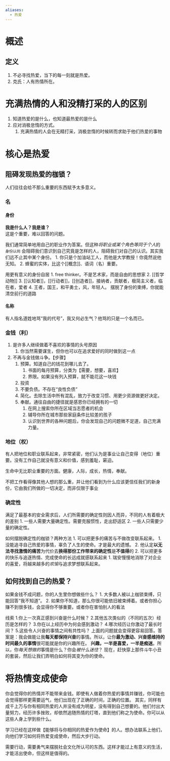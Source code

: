 ```yaml
---
aliases:
  - 热爱
---
```

# 概述
## 定义
1. 不必寻找热爱，当下的每一刻就是热爱。
2. 克氏：人有热情所在。
# 充满热情的人和没精打采的人的区别
1. 知道热爱的是什么，也知道最热爱的是什么
2. 应对消极怠惰的方式。
	1. 充满热情的人会在无精打采，消极怠惰的时候转而求助于他们热爱的事物
# 核心是热爱
## 阻碍发现热爱的枷锁？
人们往往会给不那么重要的东西赋予太多意义。
### 名
#### 身份
**我是什么人？我是谁？**  
这是个重要，难以回答的问题。

我们通常简单地用自己的职业作为答案。但这种*将职业或某个角色等同于个人*的 `身份认同` 会阻碍我们意识到自己究竟是怎样的人，阻碍我们对自己的认识。其实我们远不止其中某个身份。
	1. 你只是个加油站工人，而他是大学教授！你竟然说他无知。
	2. 蜂蜜的实体，比这个[[概念]]、语词（名）重要。

用更有意义的身份自居
	1. free thinker。不是艺术家，而是自由的思想家
	2. [[哲学动物]] 
	3. [[认知者]]，[[行动者]]，[[创造者]]，接纳者，贡献者，极简主义者，临在者，爱者
	4. 王者，国王，和平勇士，风，年轻人。
摆脱了身份的束缚，你就能清空前行的道路
#### 名称
有人指名道姓地骂“我的代号”，我又何必生气？他骂的只是一个名而已。
### 金钱（利）
1. 是许多人继续做着不喜欢的事情的头号原因
	1. 你当然需要谋生，但你也可以在追求爱好的同时做到这一点
2. 不再与金钱做斗争。【步骤】
	1. 预算。知道自己的钱花到哪儿去了。
		1. 书面的每月预算，分类为【需要，想要，喜欢】
		2. 界限。如果没有列入预算，就不能花这一块钱
	2. 投资
	3. 不要负债。不存在“良性负债”
	4. 简化。去除生活中所有混乱，致力于改变习惯、用更少资源做更好决定。
	5. 奉献。通往自由的捷径就是感恩你已经拥有的一切
		1. 在网上搜索你所在区域当志愿者的机会
		2. 辅导你所在城市那些家庭条件比较差的孩子
		3. 认识到世界的各种问题后，你会发现自己的问题微不足道，自己充满力量。
### 地位（权）
有人把地位和职业联系起来，非常紧密，他们认为是事业让自己变得（地位）重要。没有工作自己就没有意义和价值，感到羞耻，窘迫。

生命中无比职业重要的方面。健康，人际，成长，热情，奉献。

不把工作看得像其他人想的那么重，并让他们看到为什么应该更信任我们的新身份，它由我们所做的一切决定，而非仅限于事业
### 确定性
满足了最基本的安全需求后，人们所需要的确定性则因人而异，不同的人有着极大的差别
	1. 一些人需要大量确定性。需要克服惯性，走出舒适区
	2. 一些人只需要少量的确定性。

如何摆脱确定性的枷锁？两种方法
	1. 可以把更多的痛苦与不做改变联系起来。
		1. 没能追寻自己热爱的事情，辜负了人生的使命。才是最大的遗憾。
		2. 他认定**以无法寻找激情的痛苦**为代价去**换得那份工作带来的确定性**是**不值得**的
	2. 可以把更多的快乐与追逐热情、完成使命的长远成就感联系起来
		1. 瑞安慢慢地消除了对企业的喜爱，将越来越多的*欢愉*与追求梦想联系起来。
## 如何找到自己的热爱？
如果金钱不成问题，你的人生里你想做些什么？
	1. 大多数人被以上枷锁束缚，只能回答“我不知道”。
	2. 如果你不知道，那么你很可能依旧被束缚着。或者你担心赚不到很多钱，会显得你不够重要。或者你在害怕别人的看法

线索
	1.你上一次真正感到兴奋是什么时候？
	2.其他五次类似的（不同的五次）经历是怎样的？
	3.你在以上经历中为何会感到激动？
	4.哪次经历让你激动了最长时间？
	5.这些令人兴奋的事情之间有共性吗？
上面的问题就会变得更容易回答。答案是：我会做能让我**每天都保持兴奋**的事情。所以，让你**最为激动、兴奋感维持的时间最久的事情**很可能就是你的兴趣所在。
**兴趣，一半是喜爱，一半是痴迷**。所以，你*每天想做的*事情是什么？你会*被什么迷住*？
现在，赶快穿上那件斗牛小丑的套装，然后让我们弄明白如何将其变为你的使命。
# 将热情变成使命
你会觉得你的热情并不能带来金钱。即使有人做着你热爱的事情并赚钱，你可能也会觉得那样更需要运气，他们出现在了正确的时间，正确的位置。
其实，同样有成千上万与你有相同热爱的人并没有成为明星，没有得到自己想要的。他们付出大量努力，经历许多挫败，却依然追随热情的灯塔，直到他们称之为使命。你可以从这些人身上学到些什么。

学习已经在这样做【能够将与你相同的热爱作为使命】的人。想办法联系上他们，向他们学习如何将热爱变成使命，然后大步行动。

需要行动，需要勇气来摆脱社会文化所认可的东西。这样才能过上有意义的生活，才能活出使命，但这样是值得的。
